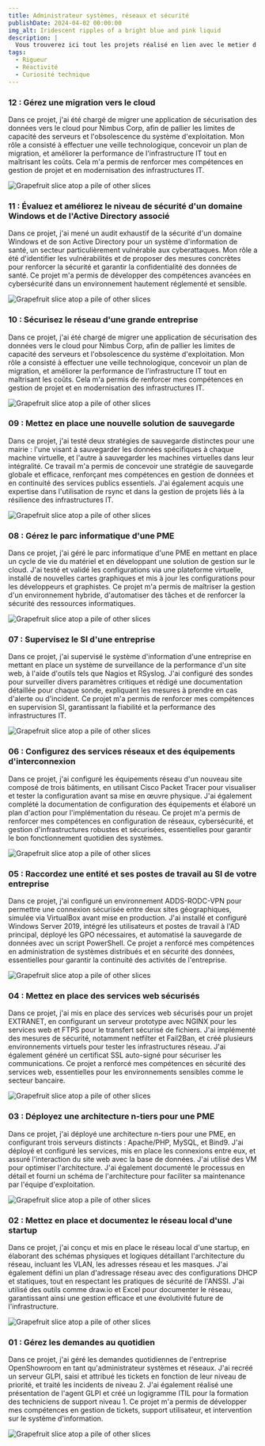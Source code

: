 ```yaml
---
title: Administrateur systèmes, réseaux et sécurité
publishDate: 2024-04-02 00:00:00
img_alt: Iridescent ripples of a bright blue and pink liquid
description: |
  Vous trouverez ici tout les projets réalisé en lien avec le metier d'Administrateur systèmes, réseaux et sécurité
tags:
  - Rigueur
  - Réactivité
  - Curiosité technique
---
```


### 12 : Gérez une migration vers le cloud
Dans ce projet, j'ai été chargé de migrer une application de sécurisation des données vers le cloud pour Nimbus Corp, afin de pallier les limites de capacité des serveurs et l'obsolescence du système d'exploitation. Mon rôle a consisté à effectuer une veille technologique, concevoir un plan de migration, et améliorer la performance de l'infrastructure IT tout en maîtrisant les coûts. Cela m'a permis de renforcer mes compétences en gestion de projet et en modernisation des infrastructures IT.

<img
  class="fit-picture"
  src="/assets/adminsys/Nimbus-Corp.png"
  alt="Grapefruit slice atop a pile of other slices" />

### 11 : Évaluez et améliorez le niveau de sécurité d'un domaine Windows et de l'Active Directory associé
Dans ce projet, j'ai mené un audit exhaustif de la sécurité d'un domaine Windows et de son Active Directory pour un système d'information de santé, un secteur particulièrement vulnérable aux cyberattaques. Mon rôle a été d'identifier les vulnérabilités et de proposer des mesures concrètes pour renforcer la sécurité et garantir la confidentialité des données de santé. Ce projet m'a permis de développer des compétences avancées en cybersécurité dans un environnement hautement réglementé et sensible.

<img
  class="fit-picture"
  src="/assets/adminsys/openpharma.png"
  alt="Grapefruit slice atop a pile of other slices" />

### 10 : Sécurisez le réseau d'une grande entreprise
Dans ce projet, j'ai été chargé de migrer une application de sécurisation des données vers le cloud pour Nimbus Corp, afin de pallier les limites de capacité des serveurs et l'obsolescence du système d'exploitation. Mon rôle a consisté à effectuer une veille technologique, concevoir un plan de migration, et améliorer la performance de l'infrastructure IT tout en maîtrisant les coûts. Cela m'a permis de renforcer mes compétences en gestion de projet et en modernisation des infrastructures IT.

<img
  class="fit-picture"
  src="/assets/adminsys/Clinique-de-Frontignan.png"
  alt="Grapefruit slice atop a pile of other slices" />

### 09 : Mettez en place une nouvelle solution de sauvegarde
Dans ce projet, j'ai testé deux stratégies de sauvegarde distinctes pour une mairie : l'une visant à sauvegarder les données spécifiques à chaque machine virtuelle, et l'autre à sauvegarder les machines virtuelles dans leur intégralité. Ce travail m'a permis de concevoir une stratégie de sauvegarde globale et efficace, renforçant mes compétences en gestion de données et en continuité des services publics essentiels. J'ai également acquis une expertise dans l'utilisation de rsync et dans la gestion de projets liés à la résilience des infrastructures IT.

<img
  class="fit-picture"
  src="/assets/adminsys/mairie-logo-mareuil-logo.png"
  alt="Grapefruit slice atop a pile of other slices" />

### 08 : Gérez le parc informatique d'une PME
Dans ce projet, j'ai géré le parc informatique d'une PME en mettant en place un cycle de vie du matériel et en développant une solution de gestion sur le cloud. J'ai testé et validé les configurations via une plateforme virtuelle, installé de nouvelles cartes graphiques et mis à jour les configurations pour les développeurs et graphistes. Ce projet m'a permis de maîtriser la gestion d'un environnement hybride, d'automatiser des tâches et de renforcer la sécurité des ressources informatiques.

<img
  class="fit-picture"
  src="/assets/adminsys/barzini.png"
  alt="Grapefruit slice atop a pile of other slices" />


### 07 : Supervisez le SI d'une entreprise
Dans ce projet, j'ai supervisé le système d'information d'une entreprise en mettant en place un système de surveillance de la performance d'un site web, à l'aide d'outils tels que Nagios et RSyslog. J'ai configuré des sondes pour surveiller divers paramètres critiques et rédigé une documentation détaillée pour chaque sonde, expliquant les mesures à prendre en cas d'alerte ou d'incident. Ce projet m'a permis de renforcer mes compétences en supervision SI, garantissant la fiabilité et la performance des infrastructures IT.

<img
  class="fit-picture"
  src="/assets/adminsys/media-sante-logo.png"
  alt="Grapefruit slice atop a pile of other slices" />



### 06 : Configurez des services réseaux et des équipements d'interconnexion
Dans ce projet, j'ai configuré les équipements réseau d'un nouveau site composé de trois bâtiments, en utilisant Cisco Packet Tracer pour visualiser et tester la configuration avant sa mise en œuvre physique. J'ai également complété la documentation de configuration des équipements et élaboré un plan d'action pour l'implémentation du réseau. Ce projet m'a permis de renforcer mes compétences en configuration de réseaux, cybersécurité, et gestion d'infrastructures robustes et sécurisées, essentielles pour garantir le bon fonctionnement quotidien des systèmes.

<img
  class="fit-picture"
  src="/assets/adminsys/impact.png"
  alt="Grapefruit slice atop a pile of other slices" />



### 05 : Raccordez une entité et ses postes de travail au SI de votre entreprise
Dans ce projet, j'ai configuré un environnement ADDS-RODC-VPN pour permettre une connexion sécurisée entre deux sites géographiques, simulée via VirtualBox avant mise en production. J'ai installé et configuré Windows Server 2019, intégré les utilisateurs et postes de travail à l'AD principal, déployé les GPO nécessaires, et automatisé la sauvegarde de données avec un script PowerShell. Ce projet a renforcé mes compétences en administration de systèmes distribués et en sécurité des données, essentielles pour garantir la continuité des activités de l'entreprise.

<img
  class="fit-picture"
  src="/assets/adminsys/open-blank-logo.png"
  alt="Grapefruit slice atop a pile of other slices" />



### 04 : Mettez en place des services web sécurisés
Dans ce projet, j'ai mis en place des services web sécurisés pour un projet EXTRANET, en configurant un serveur prototype avec NGINX pour les services web et FTPS pour le transfert sécurisé de fichiers. J'ai implémenté des mesures de sécurité, notamment netfilter et Fail2Ban, et créé plusieurs environnements virtuels pour tester les infrastructures réseau. J'ai également généré un certificat SSL auto-signé pour sécuriser les communications. Ce projet a renforcé mes compétences en sécurité des services web, essentielles pour les environnements sensibles comme le secteur bancaire.

<img
  class="fit-picture"
  src="/assets/adminsys/rainbow.png"
  alt="Grapefruit slice atop a pile of other slices" />



### 03 : Déployez une architecture n-tiers pour une PME
Dans ce projet, j'ai déployé une architecture n-tiers pour une PME, en configurant trois serveurs distincts : Apache/PHP, MySQL, et Bind9. J'ai déployé et configuré les services, mis en place les connexions entre eux, et assuré l'interaction du site web avec la base de données. J'ai utilisé des VM pour optimiser l'architecture. J'ai également documenté le processus en détail et fourni un schéma de l'architecture pour faciliter sa maintenance par l'équipe d'exploitation.

<img
  class="fit-picture"
  src="/assets/adminsys/beesafe.png"
  alt="Grapefruit slice atop a pile of other slices" />



### 02 : Mettez en place et documentez le réseau local d'une startup
Dans ce projet, j'ai conçu et mis en place le réseau local d'une startup, en élaborant des schémas physiques et logiques détaillant l'architecture du réseau, incluant les VLAN, les adresses réseau et les masques. J'ai également défini un plan d'adressage réseau avec des configurations DHCP et statiques, tout en respectant les pratiques de sécurité de l'ANSSI. J'ai utilisé des outils comme draw.io et Excel pour documenter le réseau, garantissant ainsi une gestion efficace et une évolutivité future de l'infrastructure.

<img
  class="fit-picture"
  src="/assets/adminsys/hillstart.png"
  alt="Grapefruit slice atop a pile of other slices" />



### 01 : Gérez les demandes au quotidien
Dans ce projet, j'ai géré les demandes quotidiennes de l'entreprise OpenShowroom en tant qu'administrateur systèmes et réseaux. J'ai recréé un serveur GLPI, saisi et attribué les tickets en fonction de leur niveau de priorité, et traité les incidents de niveau 2. J'ai également réalisé une présentation de l'agent GLPI et créé un logigramme ITIL pour la formation des techniciens de support niveau 1. Ce projet m'a permis de développer mes compétences en gestion de tickets, support utilisateur, et intervention sur le système d'information.

<img
  class="fit-picture"
  src="/assets/adminsys/openshowroom.png"
  alt="Grapefruit slice atop a pile of other slices" />



